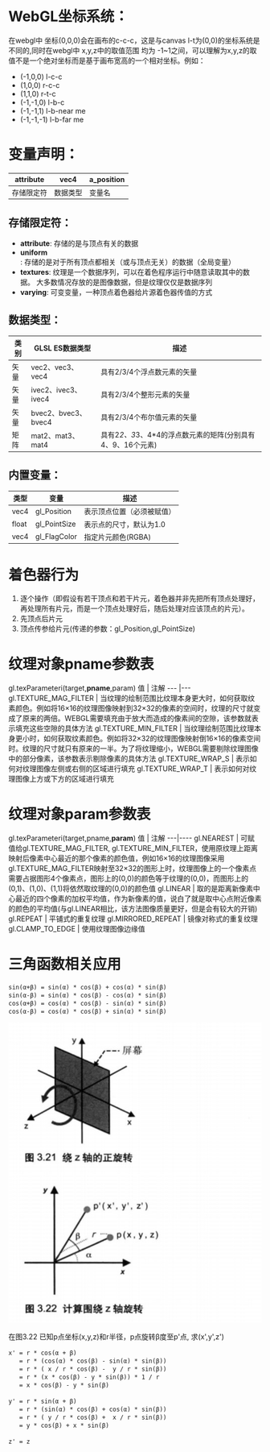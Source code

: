 # WebGL坐标系统：
在webgl中 坐标(0,0,0)会在画布的c-c-c，这是与canvas l-t为(0,0)的坐标系统是不同的,同时在webgl中 x,y,z中的取值范围 均为 -1~1之间，可以理解为x,y,z的取值不是一个绝对坐标而是基于画布宽高的一个相对坐标。例如：
- (-1,0,0) l-c-c
- (1,0,0) r-c-c
- (1,1,0) r-t-c
- (-1,-1,0) l-b-c
- (-1,-1,1) l-b-near me
- (-1,-1,-1) l-b-far me

# 变量声明：
attribute | vec4 | a_position
----------| ---- | ---------
存储限定符 | 数据类型 | 变量名

## 存储限定符：
- **attribute**: 存储的是与顶点有关的数据
- **uniform**: 存储的是对于所有顶点都相关（或与顶点无关）的数据（全局变量）
- **textures**: 纹理是一个数据序列，可以在着色程序运行中随意读取其中的数据。 大多数情况存放的是图像数据，但是纹理仅仅是数据序列
- **varying**: 可变变量，一种顶点着色器给片源着色器传值的方式

## 数据类型：

类别 | GLSL ES数据类型 | 描述
---- | -------------- | ----
矢量 | vec2、vec3、vec4 | 具有2/3/4个浮点数元素的矢量
矢量 | ivec2、ivec3、ivec4 |具有2/3/4个整形元素的矢量
矢量 | bvec2、bvec3、bvec4 | 具有2/3/4个布尔值元素的矢量 
矩阵 | mat2、mat3、mat4 | 具有2*2、3*3、4*4的浮点数元素的矩阵(分别具有4、9、16个元素)

## 内置变量：
类型 | 变量 | 描述
----|------------|---------------
vec4 | gl_Position | 表示顶点位置（必须被赋值）
float | gl_PointSize | 表示点的尺寸，默认为1.0
vec4 | gl_FlagColor | 指定片元颜色(RGBA)

# 着色器行为
1. 逐个操作（即假设有若干顶点和若干片元，着色器并非先把所有顶点处理好，再处理所有片元，而是一个顶点处理好后，随后处理对应该顶点的片元）。
2. 先顶点后片元
3. 顶点传参给片元(传递的参数：gl_Position,gl_PointSize)

# 纹理对象pname参数表
gl.texParameteri(target,**pname**,param)
值 | 注解
--- |---
gl.TEXTURE_MAG_FILTER | 当纹理的绘制范围比纹理本身更大时，如何获取纹素颜色。例如将16×16的纹理图像映射到32×32的像素的空间时，纹理的尺寸就变成了原来的两倍。WEBGL需要填充由于放大而造成的像素间的空隙，该参数就表示填充这些空隙的具体方法
gl.TEXTURE_MIN_FILTER | 当纹理绘制范围比纹理本身更小时，如何获取纹素颜色。例如将32×32的纹理图像映射倒16×16的像素空间时。纹理的尺寸就只有原来的一半。为了将纹理缩小，WEBGL需要剔除纹理图像中的部分像素，该参数表示剔除像素的具体方法
gl.TEXTURE_WRAP_S     | 表示如何对纹理图像左侧或右侧的区域进行填充
gl.TEXTURE_WRAP_T     | 表示如何对纹理图像上方或下方的区域进行填充

# 纹理对象param参数表
gl.texParameteri(target,pname,**param**)
值 | 注解
---|----
gl.NEAREST | 可赋值给gl.TEXTURE_MAG_FILTER, gl.TEXTURE_MIN_FILTER，使用原纹理上距离映射后像素中心最近的那个像素的颜色值，例如16×16的纹理图像采用gl.TEXTURE_MAG_FILTER映射至32×32的图形上时，纹理图像上的一个像素点需要占据图形4个像素点，图形上的(0,0)的颜色等于纹理的(0,0)，而图形上的(0,1)、(1,0)、(1,1)将依然取纹理的(0,0)的颜色值
gl.LINEAR | 取的是距离新像素中心最近的四个像素的加权平均值，作为新像素的值，说白了就是取中心点附近像素的颜色的平均值(与gl.LINEAR相比，该方法图像质量更好，但是会有较大的开销)
gl.REPEAT | 平铺式的重复纹理
gl.MIRRORED_REPEAT | 镜像对称式的重复纹理
gl.CLAMP_TO_EDGE | 使用纹理图像边缘值

# 三角函数相关应用
```
sin(α+β) = sin(α) * cos(β) + cos(α) * sin(β)
sin(α-β) = sin(α) * cos(β) - cos(α) * sin(β)
cos(α+β) = cos(α) * cos(β) - sin(α) * sin(β)
cos(α-β) = cos(α) * cos(β) + sin(α) * sin(β)

```
![旋转](./旋转.jpg)

在图3.22  已知p点坐标(x,y,z)和r半径，p点旋转β度至p'点, 求(x',y',z')
```
x' = r * cos(α + β)
   = r * (cos(α) * cos(β) - sin(α) * sin(β))
   = r * ( x / r * cos(β) -  y / r * sin(β))
   = r * (x * cos(β) - y * sin(β)) * 1 / r 
   = x * cos(β) - y * sin(β)

y' = r * sin(α + β)
   = r * (sin(α) * cos(β) + cos(α) * sin(β))
   = r * ( y / r * cos(β) +  x / r * sin(β))
   = y * cos(β) + x * sin(β)

z' = z
```


